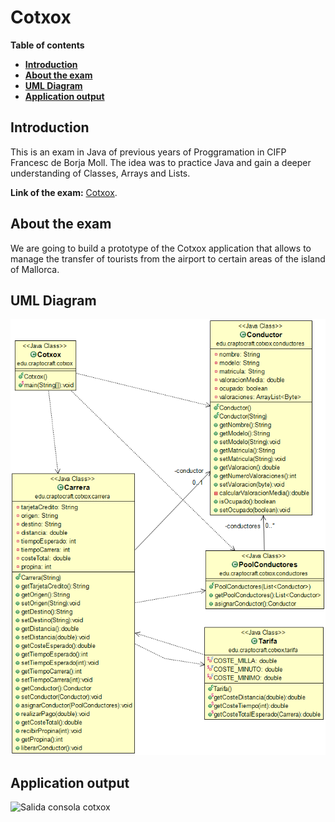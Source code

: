 # Cotxox

**Table of contents**

-   [**Introduction**](#introduction)
-   [**About the exam**](#about-the-exam)
-   [**UML Diagram**](#uml-diagram)
-   [**Application output**](#application-output)

## Introduction

This is an exam in Java of previous years of Proggramation in CIFP Francesc de Borja Moll. The idea was to practice Java and gain a deeper understanding of Classes, Arrays and Lists.   

**Link of the exam:** [Cotxox](https://github.com/dfleta/cotxox).  

## About the exam

We are going to build a prototype of the Cotxox application that allows to manage the transfer of tourists from the airport to certain areas of the island of Mallorca.

## UML Diagram

!["Diagrama de clases UML"](./docs/diagram_uml_cotxox.png "Diagrama de clases UML")

## Application output

![Salida consola cotxox](https://user-images.githubusercontent.com/117761602/219400354-6f253bd3-25cb-4d9a-9eb4-8f8e212f7a02.png)
